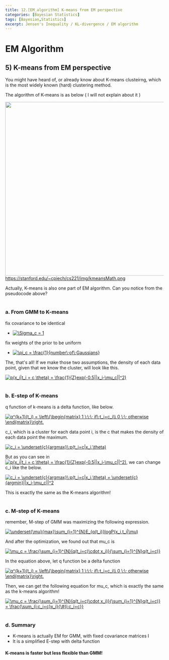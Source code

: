 ```yaml
---
title: 12.[EM_algorithm] K-means from EM perspective
categories: [Bayesian Statistics]
tags: [Bayesian,Statistics]
excerpt: Jensen's Inequality / KL-divergence / EM algorithm
---
```


# EM Algorithm 
## 5) K-means from EM perspective

You might have heard of, or already know about K-means clusteirng, which is the most widely known (hard) clustering method.
<br>

The algorithm of K-means is as below ( I will not explain about it )
<br>

<img src="https://stanford.edu/~cpiech/cs221/img/kmeansMath.png" width="550" /> <br>
https://stanford.edu/~cpiech/cs221/img/kmeansMath.png
<br>

Actually, K-means is also one part of EM algorithm. Can you notice from the pseudocode above?
<br>
<br>

### a. From GMM to K-means
fix covariance to be identical 
- <a href="https://www.codecogs.com/eqnedit.php?latex=\Sigma_c&space;=&space;1" target="_blank"><img src="https://latex.codecogs.com/gif.latex?\Sigma_c&space;=&space;1" title="\Sigma_c = 1" /></a>

fix weights of the prior to be uniform
- <a href="https://www.codecogs.com/eqnedit.php?latex=\pi_c&space;=&space;\frac{1}{number\;of\;Gaussians}" target="_blank"><img src="https://latex.codecogs.com/gif.latex?\pi_c&space;=&space;\frac{1}{number\;of\;Gaussians}" title="\pi_c = \frac{1}{number\;of\;Gaussians}" /></a>

The, that's all! If we make those two assumptions, the density of each data point, given that we know the cluster, will look like this.
<br>

<a href="https://www.codecogs.com/eqnedit.php?latex=p(x_i|t_i&space;=&space;c,\theta)&space;=&space;\frac{1}{Z}exp(-0.5||x_i-\mu_c||^2)" target="_blank"><img src="https://latex.codecogs.com/gif.latex?p(x_i|t_i&space;=&space;c,\theta)&space;=&space;\frac{1}{Z}exp(-0.5||x_i-\mu_c||^2)" title="p(x_i|t_i = c,\theta) = \frac{1}{Z}exp(-0.5||x_i-\mu_c||^2)" /></a>
<br>
<br>

### b. E-step of K-means 
q function of k-means is a delta function, like below.
<br>

<a href="https://www.codecogs.com/eqnedit.php?latex=q^{k&plus;1}(t_i)&space;=&space;\left\{\begin{matrix}&space;1&space;\;\;\;&space;if\;t_i=c_i\\&space;0&space;\;\;&space;otherwise&space;\end{matrix}\right." target="_blank"><img src="https://latex.codecogs.com/gif.latex?q^{k&plus;1}(t_i)&space;=&space;\left\{\begin{matrix}&space;1&space;\;\;\;&space;if\;t_i=c_i\\&space;0&space;\;\;&space;otherwise&space;\end{matrix}\right." title="q^{k+1}(t_i) = \left\{\begin{matrix} 1 \;\;\; if\;t_i=c_i\\ 0 \;\; otherwise \end{matrix}\right." /></a>
<br>

c_i, which is a cluster for each data point i, is the c that makes the density of each data point the maximum.
<br>

<a href="https://www.codecogs.com/eqnedit.php?latex=c_i&space;=&space;\underset{c}{argmax}\;p(t_i=c|x_i,\theta)" target="_blank"><img src="https://latex.codecogs.com/gif.latex?c_i&space;=&space;\underset{c}{argmax}\;p(t_i=c|x_i,\theta)" title="c_i = \underset{c}{argmax}\;p(t_i=c|x_i,\theta)" /></a>
<br>

But as you can see in <a href="https://www.codecogs.com/eqnedit.php?latex=p(x_i|t_i&space;=&space;c,\theta)&space;=&space;\frac{1}{Z}exp(-0.5||x_i-\mu_c||^2)" target="_blank"><img src="https://latex.codecogs.com/gif.latex?p(x_i|t_i&space;=&space;c,\theta)&space;=&space;\frac{1}{Z}exp(-0.5||x_i-\mu_c||^2)" title="p(x_i|t_i = c,\theta) = \frac{1}{Z}exp(-0.5||x_i-\mu_c||^2)" /></a>,
we can change c_i like the below.
<br>

<a href="https://www.codecogs.com/eqnedit.php?latex=c_i&space;=&space;\underset{c}{argmax}\;p(t_i=c|x_i,\theta)&space;=&space;\underset{c}{argmin}||x_i-\mu_c||^2" target="_blank"><img src="https://latex.codecogs.com/gif.latex?c_i&space;=&space;\underset{c}{argmax}\;p(t_i=c|x_i,\theta)&space;=&space;\underset{c}{argmin}||x_i-\mu_c||^2" title="c_i = \underset{c}{argmax}\;p(t_i=c|x_i,\theta) = \underset{c}{argmin}||x_i-\mu_c||^2" /></a>
<br>

This is exactly the same as the K-means algorithm!
<br>
<br>

### c. M-step of K-means 
remember, M-step of GMM was maximizing the following expression.
<br>

<a href="https://www.codecogs.com/eqnedit.php?latex=\underset{\mu}{max}\sum_{i=1}^{N}E_{q(t_i)}logP(x_i,t_i|\mu)" target="_blank"><img src="https://latex.codecogs.com/gif.latex?\underset{\mu}{max}\sum_{i=1}^{N}E_{q(t_i)}logP(x_i,t_i|\mu)" title="\underset{\mu}{max}\sum_{i=1}^{N}E_{q(t_i)}logP(x_i,t_i|\mu)" /></a>
<br>

And after the optimization, we found out that mu_c is
<br>

<a href="https://www.codecogs.com/eqnedit.php?latex=\mu_c&space;=&space;\frac{\sum_{i=1}^{N}(q(t_i=c)\cdot&space;x_i)}{\sum_{i=1}^{N}q(t_i=c)}" target="_blank"><img src="https://latex.codecogs.com/gif.latex?\mu_c&space;=&space;\frac{\sum_{i=1}^{N}(q(t_i=c)\cdot&space;x_i)}{\sum_{i=1}^{N}q(t_i=c)}" title="\mu_c = \frac{\sum_{i=1}^{N}(q(t_i=c)\cdot x_i)}{\sum_{i=1}^{N}q(t_i=c)}" /></a>
<br>

In the equation above, let q function be a delta function
<br>

<a href="https://www.codecogs.com/eqnedit.php?latex=q^{k&plus;1}(t_i)&space;=&space;\left\{\begin{matrix}&space;1&space;\;\;\;&space;if\;t_i=c_i\\&space;0&space;\;\;&space;otherwise&space;\end{matrix}\right." target="_blank"><img src="https://latex.codecogs.com/gif.latex?q^{k&plus;1}(t_i)&space;=&space;\left\{\begin{matrix}&space;1&space;\;\;\;&space;if\;t_i=c_i\\&space;0&space;\;\;&space;otherwise&space;\end{matrix}\right." title="q^{k+1}(t_i) = \left\{\begin{matrix} 1 \;\;\; if\;t_i=c_i\\ 0 \;\; otherwise \end{matrix}\right." /></a>
<br>

Then, we can get the following equation for mu_c, which is exactly the same as the k-means algorithm!
<br>

<a href="https://www.codecogs.com/eqnedit.php?latex=\mu_c&space;=&space;\frac{\sum_{i=1}^{N}(q(t_i=c)\cdot&space;x_i)}{\sum_{i=1}^{N}q(t_i=c)}&space;=&space;\frac{\sum_{i:c_i=c}x_i}{\&hash;{i:c_i=c}}" target="_blank"><img src="https://latex.codecogs.com/gif.latex?\mu_c&space;=&space;\frac{\sum_{i=1}^{N}(q(t_i=c)\cdot&space;x_i)}{\sum_{i=1}^{N}q(t_i=c)}&space;=&space;\frac{\sum_{i:c_i=c}x_i}{\&hash;{i:c_i=c}}" title="\mu_c = \frac{\sum_{i=1}^{N}(q(t_i=c)\cdot x_i)}{\sum_{i=1}^{N}q(t_i=c)} = \frac{\sum_{i:c_i=c}x_i}{\#{i:c_i=c}}" /></a>
<br>
<br>

### d. Summary
- K-means is actually EM for GMM, with fixed covariance matrices I
- It is a simplified E-step with delta function

#### K-means is faster but less flexible than GMM!
